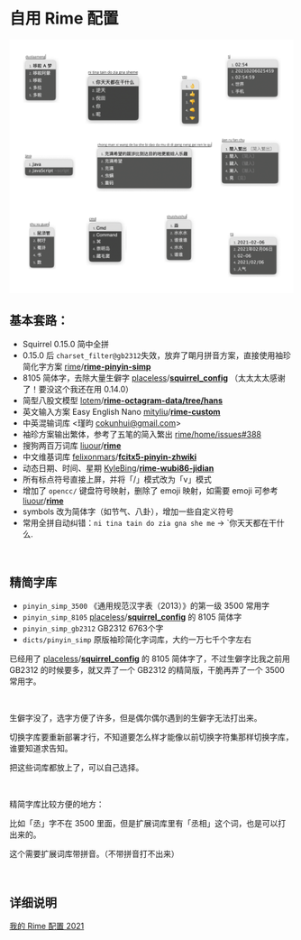 # 自用 Rime 配置

![demo](./demo.jpg)



## 基本套路：

-   Squirrel 0.15.0 简中全拼
-   0.15.0 后 `charset_filter@gb2312`失效，放弃了朙月拼音方案，直接使用袖珍简化字方案 [rime](https://github.com/rime)/**[rime-pinyin-simp](https://github.com/rime/rime-pinyin-simp)**
-   8105 简体字，去除大量生僻字 [placeless](https://github.com/placeless)/**[squirrel_config](https://github.com/placeless/squirrel_config)** （太太太太感谢了！要没这个我还在用 0.14.0）
-   简型八股文模型 [lotem](https://github.com/lotem)/**[rime-octagram-data/tree/hans](https://github.com/lotem/rime-octagram-data/tree/hans)**
-   英文输入方案 Easy English Nano [mityliu](https://github.com/mityliu)/**[rime-custom](https://github.com/mityliu/rime-custom)**
-   中英混输词库 <瑾昀 <cokunhui@gmail.com>>
-   袖珍方案输出繁体，参考了五笔的简入繁出 [rime/home/issues#388](https://github.com/rime/home/issues/388#issuecomment-504572224) 
-   搜狗两百万词库 [liuour](https://github.com/liuour)/**[rime](https://github.com/liuour/rime)**
-   中文维基词库 [felixonmars](https://github.com/felixonmars)/**[fcitx5-pinyin-zhwiki](https://github.com/felixonmars/fcitx5-pinyin-zhwiki)**
-   动态日期、时间、星期 [KyleBing](https://github.com/KyleBing)/**[rime-wubi86-jidian](https://github.com/KyleBing/rime-wubi86-jidian)**
-   所有标点符号直接上屏，并将「/」模式改为「v」模式
-   增加了 `opencc/` 键盘符号映射，删除了 emoji 映射，如需要 emoji 可参考  [liuour](https://github.com/liuour)/**[rime](https://github.com/liuour/rime)**
-   symbols 改为简体字（如节气、八卦），增加一些自定义符号
-   常用全拼自动纠错：`ni tina tain do zia gna she me` → `你天天都在干什么. 

<br>

## 精简字库

-   `pinyin_simp_3500` 《通用规范汉字表（2013）》的第一级 3500 常用字
-   `pinyin_simp_8105` [placeless](https://github.com/placeless)/**[squirrel_config](https://github.com/placeless/squirrel_config)** 的 8105 简体字
-   `pinyin_simp_gb2312` GB2312 6763个字
-   `dicts/pinyin_simp` 原版袖珍简化字词库，大约一万七千个字左右

已经用了 [placeless](https://github.com/placeless)/**[squirrel_config](https://github.com/placeless/squirrel_config)** 的 8105 简体字了，不过生僻字比我之前用 GB2312 的时候要多，就又弄了一个 GB2312 的精简版，干脆再弄了一个 3500 常用字。  

<br>

生僻字没了，选字方便了许多，但是偶尔偶尔遇到的生僻字无法打出来。

切换字库要重新部署才行，不知道要怎么样才能像以前切换字符集那样切换字库，谁要知道求告知。

把这些词库都放上了，可以自己选择。  

<br>

精简字库比较方便的地方：

比如「丞」字不在 3500 里面，但是扩展词库里有「丞相」这个词，也是可以打出来的。

这个需要扩展词库带拼音。（不带拼音打不出来）  

<br>


## 详细说明

[我的 Rime 配置 2021](https://dvel.xyz/post/30/)

